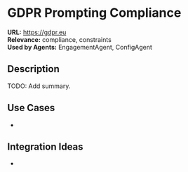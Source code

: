 # GDPR Prompting Compliance

**URL:** https://gdpr.eu  
**Relevance:** compliance, constraints  
**Used by Agents:** EngagementAgent, ConfigAgent

## Description
TODO: Add summary.

## Use Cases
- 

## Integration Ideas
- 
